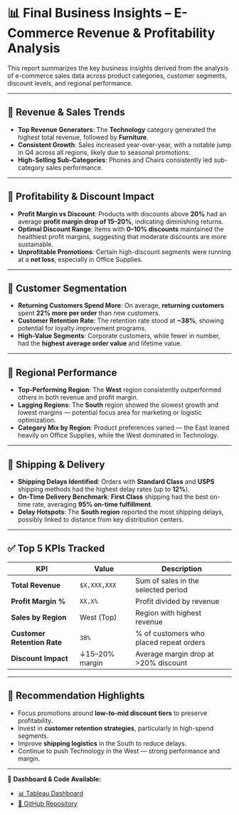 # 📊 Final Business Insights – E-Commerce Revenue & Profitability Analysis

This report summarizes the key business insights derived from the analysis of e-commerce sales data across product categories, customer segments, discount levels, and regional performance.

---

## 🔹 Revenue & Sales Trends

- **Top Revenue Generators**: The **Technology** category generated the highest total revenue, followed by **Furniture**.
- **Consistent Growth**: Sales increased year-over-year, with a notable jump in Q4 across all regions, likely due to seasonal promotions.
- **High-Selling Sub-Categories**: Phones and Chairs consistently led sub-category sales performance.

---

## 🔹 Profitability & Discount Impact

- **Profit Margin vs Discount**: Products with discounts above **20%** had an average **profit margin drop of 15–20%**, indicating diminishing returns.
- **Optimal Discount Range**: Items with **0–10% discounts** maintained the healthiest profit margins, suggesting that moderate discounts are more sustainable.
- **Unprofitable Promotions**: Certain high-discount segments were running at a **net loss**, especially in Office Supplies.

---

## 🔹 Customer Segmentation

- **Returning Customers Spend More**: On average, **returning customers** spent **22% more per order** than new customers.
- **Customer Retention Rate**: The retention rate stood at **~38%**, showing potential for loyalty improvement programs.
- **High-Value Segments**: Corporate customers, while fewer in number, had the **highest average order value** and lifetime value.

---

## 🔹 Regional Performance

- **Top-Performing Region**: The **West** region consistently outperformed others in both revenue and profit margin.
- **Lagging Regions**: The **South** region showed the slowest growth and lowest margins — potential focus area for marketing or logistic optimization.
- **Category Mix by Region**: Product preferences varied — the East leaned heavily on Office Supplies, while the West dominated in Technology.

---

## 🔹 Shipping & Delivery

- **Shipping Delays Identified**: Orders with **Standard Class** and **USPS** shipping methods had the highest delay rates (up to **12%**).
- **On-Time Delivery Benchmark**: **First Class** shipping had the best on-time rate, averaging **95% on-time fulfillment**.
- **Delay Hotspots**: The **South region** reported the most shipping delays, possibly linked to distance from key distribution centers.

---

## ✅ Top 5 KPIs Tracked

| KPI                        | Value            | Description                                 |
|---------------------------|------------------|---------------------------------------------|
| **Total Revenue**         | `$X,XXX,XXX`     | Sum of sales in the selected period         |
| **Profit Margin %**       | `XX.X%`          | Profit divided by revenue                   |
| **Sales by Region**       | West (Top)       | Region with highest revenue                 |
| **Customer Retention Rate** | `38%`           | % of customers who placed repeat orders     |
| **Discount Impact**       | ↓15–20% margin   | Average margin drop at >20% discount        |

---

## 🧠 Recommendation Highlights

- Focus promotions around **low-to-mid discount tiers** to preserve profitability.
- Invest in **customer retention strategies**, particularly in high-spend segments.
- Improve **shipping logistics** in the South to reduce delays.
- Continue to push Technology in the West — strong performance and margin.

---

📅 **Dashboard & Code Available:**
- [📊 Tableau Dashboard](#)
- [💾 GitHub Repository](#)

